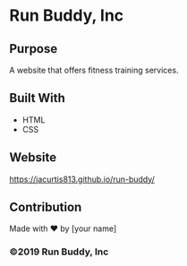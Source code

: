 # Run Buddy, Inc

## Purpose
A website that offers fitness training services. 

## Built With
* HTML
* CSS

## Website
https://jacurtis813.github.io/run-buddy/

## Contribution
Made with ❤️ by [your name]

### ©️2019 Run Buddy, Inc 
